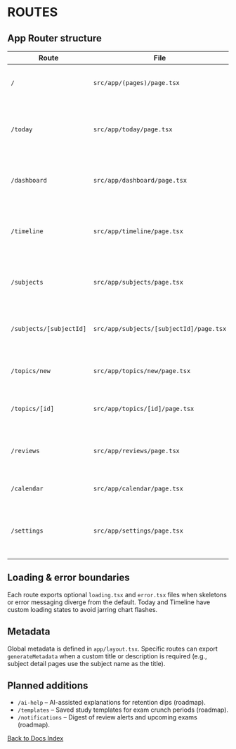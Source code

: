 # ROUTES

## App Router structure

| Route | File | Purpose | Notes |
| --- | --- | --- | --- |
| `/` | `src/app/(pages)/page.tsx` | Redirects to Today. | Server component that forwards to `/today`. |
| `/today` | `src/app/today/page.tsx` | Prioritised queue of overdue, due, and upcoming topics. | Hosts filters, revise-now actions, and revise metrics. |
| `/dashboard` | `src/app/dashboard/page.tsx` | High-level analytics: streaks, load charts, heatmaps. | Widgets subscribe to topic summaries and profile streaks. |
| `/timeline` | `src/app/timeline/page.tsx` | Retention curves, zoom controls, export actions. | Supports Combined and Per subject views. |
| `/subjects` | `src/app/subjects/page.tsx` | Manage subjects, exam dates, colours, and icons. | Includes expandable history editor. |
| `/subjects/[subjectId]` | `src/app/subjects/[subjectId]/page.tsx` | Subject detail with topic list filtered by owner. | Pre-populates forms with subject metadata. |
| `/topics/new` | `src/app/topics/new/page.tsx` | Multi-step wizard for creating a topic. | Seeded with defaults from the selected subject. |
| `/topics/[id]` | `src/app/topics/[id]/page.tsx` | Topic detail, notes editor, history timeline. | Allows manual backfill and schedule adjustments. |
| `/reviews` | `src/app/reviews/page.tsx` | Table of logged review events. | Supports CSV export and quick skip/reschedule actions. |
| `/calendar` | `src/app/calendar/page.tsx` | Calendar heatmap per subject. | Shares filters with Today and Dashboard. |
| `/settings` | `src/app/settings/page.tsx` | Profile, theme, appearance, and automation toggles. | Houses retention trigger slider and auto-skip controls. |

## Loading & error boundaries

Each route exports optional `loading.tsx` and `error.tsx` files when skeletons or error messaging diverge from the default. Today and Timeline have custom loading states to avoid jarring chart flashes.

## Metadata

Global metadata is defined in `app/layout.tsx`. Specific routes can export `generateMetadata` when a custom title or description is required (e.g., subject detail pages use the subject name as the title).

## Planned additions

- `/ai-help` – AI-assisted explanations for retention dips (roadmap).
- `/templates` – Saved study templates for exam crunch periods (roadmap).
- `/notifications` – Digest of review alerts and upcoming exams (roadmap).

[Back to Docs Index](../DOCS_INDEX.md)
